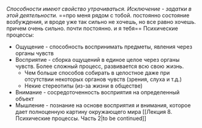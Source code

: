 *Способности имеют свойство утрачиваться. Исключение - задатки в этой деятельности.*
==про меня рядом с тобой. постоянно состояние возбуждения, и вроде уже так сильно не хочешь, но все равно хочешь. причем очень сильно. почти постоянно. и я тебя==
Психические процессы:
+ Ощущение - способность воспринимать предметы, явления через органы чувств
+ Восприятие - сборка ощущений в единое целое через органы чувств. Более сложный процесс, развивается всю свою жизнь.
	+ Чем больше способов собирать в целостное даже при отсутствии некоторых органов чувств (зрения, слуха и т.д.)
	+ Некие стереотипы (из-за жизни в обществе)
+ Внимание - сосредоточенность восприятия на определенный объект
+ Мышление - познание на основе восприятия и внимания, которое дает полноценную картину окружающего мира
[[Лекция 8. Психические процессы. Часть 2|to be continued]]

